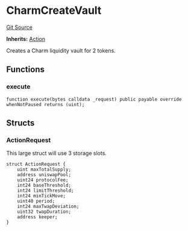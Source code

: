 # CharmCreateVault
[Git Source](https://github.com/FloorDAO/floor-v2/blob/fd4de86a192de96d73fe2e56a84ec542b57b1c69/src/contracts/actions/charmfi/CreateVault.sol)

**Inherits:**
[Action](/src/contracts/actions/Action.sol/contract.Action.md)

Creates a Charm liquidity vault for 2 tokens.


## Functions
### execute


```solidity
function execute(bytes calldata _request) public payable override whenNotPaused returns (uint);
```

## Structs
### ActionRequest
This large struct will use 3 storage slots.


```solidity
struct ActionRequest {
    uint maxTotalSupply;
    address uniswapPool;
    uint24 protocolFee;
    int24 baseThreshold;
    int24 limitThreshold;
    int24 minTickMove;
    uint40 period;
    int24 maxTwapDeviation;
    uint32 twapDuration;
    address keeper;
}
```

